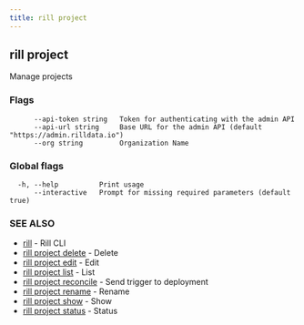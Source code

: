 ```yaml
---
title: rill project
---
```

## rill project

Manage projects

### Flags

```
      --api-token string   Token for authenticating with the admin API
      --api-url string     Base URL for the admin API (default "https://admin.rilldata.io")
      --org string         Organization Name
```

### Global flags

```
  -h, --help          Print usage
      --interactive   Prompt for missing required parameters (default true)
```

### SEE ALSO

* [rill](../cli.md)	 - Rill CLI
* [rill project delete](delete.md)	 - Delete
* [rill project edit](edit.md)	 - Edit
* [rill project list](list.md)	 - List
* [rill project reconcile](reconcile.md)	 - Send trigger to deployment
* [rill project rename](rename.md)	 - Rename
* [rill project show](show.md)	 - Show
* [rill project status](status.md)	 - Status

